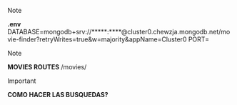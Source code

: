 >[!NOTE]
**.env**
DATABASE=mongodb+srv://*****:****@cluster0.chewzja.mongodb.net/movie-finder?retryWrites=true&w=majority&appName=Cluster0
PORT=

> [!NOTE]
**MOVIES ROUTES**
/movies/

>[!IMPORTANT]
**COMO HACER LAS BUSQUEDAS?**
